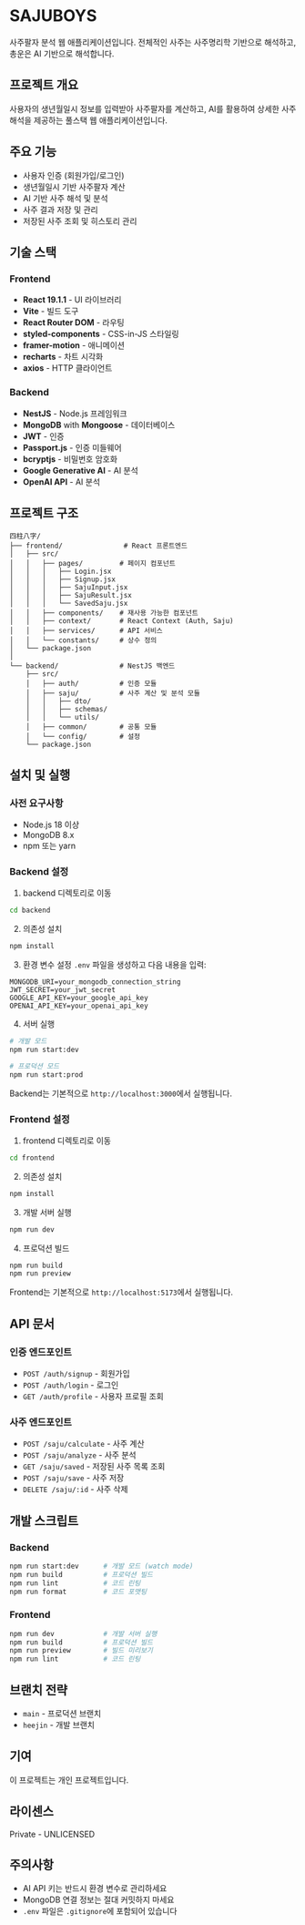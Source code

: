 # SAJUBOYS

사주팔자 분석 웹 애플리케이션입니다. 전체적인 사주는 사주명리학 기반으로 해석하고, 총운은 AI 기반으로 해석합니다.

## 프로젝트 개요

사용자의 생년월일시 정보를 입력받아 사주팔자를 계산하고, AI를 활용하여 상세한 사주 해석을 제공하는 풀스택 웹 애플리케이션입니다.

## 주요 기능

- 사용자 인증 (회원가입/로그인)
- 생년월일시 기반 사주팔자 계산
- AI 기반 사주 해석 및 분석
- 사주 결과 저장 및 관리
- 저장된 사주 조회 및 히스토리 관리

## 기술 스택

### Frontend
- **React 19.1.1** - UI 라이브러리
- **Vite** - 빌드 도구
- **React Router DOM** - 라우팅
- **styled-components** - CSS-in-JS 스타일링
- **framer-motion** - 애니메이션
- **recharts** - 차트 시각화
- **axios** - HTTP 클라이언트

### Backend
- **NestJS** - Node.js 프레임워크
- **MongoDB** with **Mongoose** - 데이터베이스
- **JWT** - 인증
- **Passport.js** - 인증 미들웨어
- **bcryptjs** - 비밀번호 암호화
- **Google Generative AI** - AI 분석
- **OpenAI API** - AI 분석

## 프로젝트 구조

```
四柱八字/
├── frontend/               # React 프론트엔드
│   ├── src/
│   │   ├── pages/         # 페이지 컴포넌트
│   │   │   ├── Login.jsx
│   │   │   ├── Signup.jsx
│   │   │   ├── SajuInput.jsx
│   │   │   ├── SajuResult.jsx
│   │   │   └── SavedSaju.jsx
│   │   ├── components/    # 재사용 가능한 컴포넌트
│   │   ├── context/       # React Context (Auth, Saju)
│   │   ├── services/      # API 서비스
│   │   └── constants/     # 상수 정의
│   └── package.json
│
└── backend/               # NestJS 백엔드
    ├── src/
    │   ├── auth/          # 인증 모듈
    │   ├── saju/          # 사주 계산 및 분석 모듈
    │   │   ├── dto/
    │   │   ├── schemas/
    │   │   └── utils/
    │   ├── common/        # 공통 모듈
    │   └── config/        # 설정
    └── package.json
```

## 설치 및 실행

### 사전 요구사항

- Node.js 18 이상
- MongoDB 8.x
- npm 또는 yarn

### Backend 설정

1. backend 디렉토리로 이동
```bash
cd backend
```

2. 의존성 설치
```bash
npm install
```

3. 환경 변수 설정
`.env` 파일을 생성하고 다음 내용을 입력:
```env
MONGODB_URI=your_mongodb_connection_string
JWT_SECRET=your_jwt_secret
GOOGLE_API_KEY=your_google_api_key
OPENAI_API_KEY=your_openai_api_key
```

4. 서버 실행
```bash
# 개발 모드
npm run start:dev

# 프로덕션 모드
npm run start:prod
```

Backend는 기본적으로 `http://localhost:3000`에서 실행됩니다.

### Frontend 설정

1. frontend 디렉토리로 이동
```bash
cd frontend
```

2. 의존성 설치
```bash
npm install
```

3. 개발 서버 실행
```bash
npm run dev
```

4. 프로덕션 빌드
```bash
npm run build
npm run preview
```

Frontend는 기본적으로 `http://localhost:5173`에서 실행됩니다.

## API 문서

### 인증 엔드포인트

- `POST /auth/signup` - 회원가입
- `POST /auth/login` - 로그인
- `GET /auth/profile` - 사용자 프로필 조회

### 사주 엔드포인트

- `POST /saju/calculate` - 사주 계산
- `POST /saju/analyze` - 사주 분석
- `GET /saju/saved` - 저장된 사주 목록 조회
- `POST /saju/save` - 사주 저장
- `DELETE /saju/:id` - 사주 삭제

## 개발 스크립트

### Backend
```bash
npm run start:dev      # 개발 모드 (watch mode)
npm run build          # 프로덕션 빌드
npm run lint           # 코드 린팅
npm run format         # 코드 포맷팅
```

### Frontend
```bash
npm run dev            # 개발 서버 실행
npm run build          # 프로덕션 빌드
npm run preview        # 빌드 미리보기
npm run lint           # 코드 린팅
```

## 브랜치 전략

- `main` - 프로덕션 브랜치
- `heejin` - 개발 브랜치

## 기여

이 프로젝트는 개인 프로젝트입니다.

## 라이센스

Private - UNLICENSED

## 주의사항

- AI API 키는 반드시 환경 변수로 관리하세요
- MongoDB 연결 정보는 절대 커밋하지 마세요
- `.env` 파일은 `.gitignore`에 포함되어 있습니다